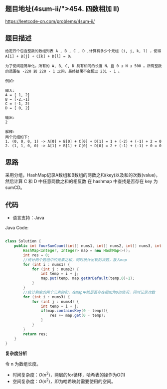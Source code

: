 ## 题目地址(4sum-ii/">454. 四数相加 II)

https://leetcode-cn.com/problems/4sum-ii/

## 题目描述

```
给定四个包含整数的数组列表 A , B , C , D ,计算有多少个元组 (i, j, k, l) ，使得 A[i] + B[j] + C[k] + D[l] = 0。

为了使问题简单化，所有的 A, B, C, D 具有相同的长度 N，且 0 ≤ N ≤ 500 。所有整数的范围在 -228 到 228 - 1 之间，最终结果不会超过 231 - 1 。

例如:

输入:
A = [ 1, 2]
B = [-2,-1]
C = [-1, 2]
D = [ 0, 2]

输出:
2

解释:
两个元组如下:
1. (0, 0, 0, 1) -> A[0] + B[0] + C[0] + D[1] = 1 + (-2) + (-1) + 2 = 0
2. (1, 1, 0, 0) -> A[1] + B[1] + C[0] + D[0] = 2 + (-1) + (-1) + 0 = 0

```

## 思路

采用分组，HashMap记录A数组和B数组的两数之和(key)以及和的次数(value)，然后计算 C 和 D 中任意两数之和的相反数 在 hashmap 中查找是否存在 key 为 sumCD。

## 代码

- 语言支持：Java

Java Code:

```java

class Solution {
    public int fourSumCount(int[] nums1, int[] nums2, int[] nums3, int[] nums4) {
        HashMap<Integer, Integer> map = new HashMap<>();
        int res = 0;
        //统计两个数组中的元素之和，同时统计出现的次数，放入map
        for (int i : nums1) {
            for (int j : nums2) {
                int temp = i + j;
                map.put(temp, map.getOrDefault(temp,0)+1);
            }
        }
        //统计剩余的两个元素的和，在map中找是否存在相加为0的情况，同时记录次数
        for (int i : nums3) {
            for (int j : nums4) {
                int temp = i + j;
                if(map.containsKey(0 - temp)){
                    res += map.get(0 - temp);
                }
            }
        }
        return res;
    }
}

```


**复杂度分析**

令 n 为数组长度。

- 时间复杂度：$O(n^2)$，两层的for循环，哈希表的操作为O(1)
- 空间复杂度：$O(n^2)$，即为哈希映射需要使用的空间。